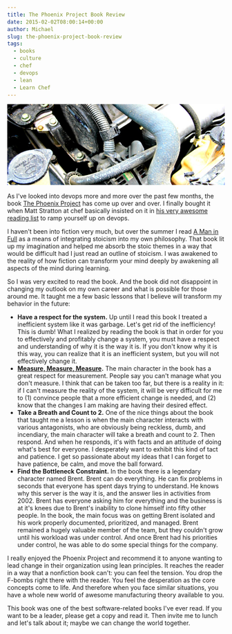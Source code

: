 ```yaml
---
title: The Phoenix Project Book Review
date: 2015-02-02T08:00:14+00:00
author: Michael
slug: the-phoenix-project-book-review
tags:
  - books
  - culture
  - chef
  - devops
  - lean
  - Learn Chef
---
```

<div class="full-width">
  <img src="/images/feature-the-phoenix-project-book-review.jpg" alt="Phoenix Project" />
</div>

As I've looked into devops more and more over the past few months, the book [The Phoenix Project](http://amzn.to/1AinIdB) has come up over and over. I finally bought it when Matt Stratton at chef basically insisted on it in [his very awesome reading list](http://www.mattstratton.com/tech/devops) to ramp yourself up on devops.

I haven't been into fiction very much, but over the summer I read [A Man in Full](http://amzn.to/1zx9aT7) as a means of integrating stoicism into my own philosophy. That book lit up my imagination and helped me absorb the stoic themes in a way that would be difficult had I just read an outline of stoicism. I was awakened to the reality of how fiction can transform your mind deeply by awakening all aspects of the mind during learning.

So I was very excited to read the book. And the book did not disappoint in changing my outlook on my own career and what is possible for those around me. It taught me a few basic lessons that I believe will transform my behavior in the future:

  * **Have a respect for the system.** Up until I read this book I treated a inefficient system like it was garbage. Let's get rid of the inefficiency! This is dumb! What I realized by reading the book is that in order for you to effectively and profitably change a system, you must have a respect and understanding of why it is the way it is. If you don't know why it is this way, you can realize that it is an inefficient system, but you will not effectively change it.
  * **[Measure, Measure, Measure](/measure-for-reality/).** The main character in the book has a great respect for measurement. People say you can't manage what you don't measure. I think that can be taken too far, but there is a reality in it: if I can't measure the reality of the system, it will be very difficult for me to (1) convince people that a more efficient change is needed, and (2) know that the changes I am making are having their desired effect.
  * **Take a Breath and Count to 2.** One of the nice things about the book that taught me a lesson is when the main character interacts with various antagonists, who are obviously being reckless, dumb, and incendiary, the main character will take a breath and count to 2. Then respond. And when he responds, it's with facts and an attitude of doing what's best for everyone. I desperately want to exhibit this kind of tact and patience. I get so passionate about my ideas that I can forget to have patience, be calm, and move the ball forward.
  * **Find the Bottleneck Constraint.** In the book there is a legendary character named Brent. Brent can do everything. He can fix problems in seconds that everyone has spent days trying to understand. He knows why this server is the way it is, and the answer lies in activities from 2002. Brent has everyone asking him for everything and the business is at it's knees due to Brent's inability to clone himself into fifty other people. In the book, the main focus was on getting Brent isolated and his work properly documented, prioritized, and managed. Brent remained a hugely valuable member of the team, but they couldn't grow until his workload was under control. And once Brent had his priorities under control, he was able to do some special things for the company.

I really enjoyed the Phoenix Project and recommend it to anyone wanting to lead change in their organization using lean principles. It reaches the reader in a way that a nonfiction book can't: you can feel the tension. You drop the F-bombs right there with the reader. You feel the desperation as the core concepts come to life. And therefore when you face similar situations, you have a whole new world of awesome manufacturing theory available to you.

This book was one of the best software-related books I've ever read. If you want to be a leader, please get a copy and read it. Then invite me to lunch and let's talk about it; maybe we can change the world together.